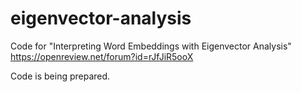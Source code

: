 # eigenvector-analysis
Code for "Interpreting Word Embeddings with Eigenvector Analysis" https://openreview.net/forum?id=rJfJiR5ooX

Code is being prepared.

